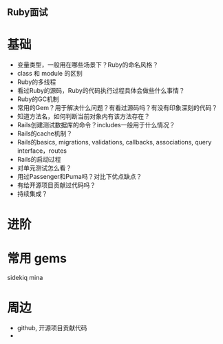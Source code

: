 Ruby面试
--------------------------------------------

# 基础
- 变量类型，一般用在哪些场景下？Ruby的命名风格？
- class 和 module 的区别
- Ruby的多线程
- 看过Ruby的源码，Ruby的代码执行过程具体会做些什么事情？
- Ruby的GC机制
- 常用的Gem？用于解决什么问题？有看过源码吗？有没有印象深刻的代码？
- 知道方法名，如何判断当前对象内有该方法存在？
- Rails创建测试数据库的命令？includes一般用于什么情况？
- Rails的cache机制？
- Rails的basics, migrations, validations, callbacks, associations, query interface，routes
- Rails的启动过程
- 对单元测试怎么看？
- 用过Passenger和Puma吗？对比下优点缺点？
- 有给开源项目贡献过代码吗？
- 持续集成？

# 进阶

# 常用 gems
sidekiq
mina

# 周边
- github, 开源项目贡献代码
- 
